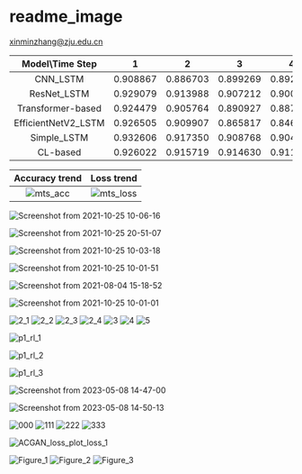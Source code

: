 # readme_image

xinminzhang@zju.edu.cn

| Model\Time Step     | 1        | 2        | 3        | 4        | 5        | 6        | 7        | 8        | 9        | 10       | 11       | 12       | 13       | 14       | 15       | 16       | 17       | 18       | 19       | 20       |
|:-------------------:|:--------:|:--------:|:--------:|:--------:|:--------:|:--------:|:--------:|:--------:|:--------:|:--------:|:--------:|:--------:|:--------:|:--------:|:--------:|:--------:|:--------:|:--------:|:--------:|:--------:|
| CNN_LSTM            | 0.908867 | 0.886703 | 0.899269 | 0.892492 | 0.887989 | 0.891364 | 0.887657 | 0.890357 | 0.852183 | 0.878856 | 0.876410 | 0.882148 | 0.876686 | 0.867974 | 0.873978 | 0.860266 | 0.865002 | 0.864405 | 0.873603 | 0.872325 |
| ResNet_LSTM         | 0.929079 | 0.913988 | 0.907212 | 0.900088 | 0.896830 | 0.889898 | 0.888573 | 0.887636 | 0.883562 | 0.879436 | 0.875042 | 0.879181 | 0.879674 | 0.873856 | 0.875850 | 0.876290 | 0.867004 | 0.870304 | 0.869956 | 0.871067 |
| Transformer-based   | 0.924479 | 0.905764 | 0.890927 | 0.887882 | 0.879788 | 0.877154 | 0.867402 | 0.868933 | 0.862485 | 0.859569 | 0.853113 | 0.847314 | 0.847392 | 0.846858 | 0.846743 | 0.838788 | 0.840361 | 0.835966 | 0.836579 | 0.830244 |
| EfficientNetV2_LSTM | 0.926505 | 0.909907 | 0.865817 | 0.846057 | 0.893718 | 0.879946 | 0.888579 | 0.885395 | 0.888055 | 0.877716 | 0.880843 | 0.880393 | 0.868341 | 0.878926 | 0.862367 | 0.871897 | 0.871534 | 0.878088 | 0.874382 | 0.864462 |
| Simple_LSTM         | 0.932606 | 0.917350 | 0.908768 | 0.904000 | 0.899892 | 0.896070 | 0.893260 | 0.891410 | 0.887690 | 0.883684 | 0.883256 | 0.881757 | 0.882073 | 0.878427 | 0.876781 | 0.877600 | 0.874004 | 0.872749 | 0.874959 | 0.871901 |
| CL-based            | 0.926022 | 0.915719 | 0.914630 | 0.911664 | 0.907598 | 0.904705 | 0.905521 | 0.909347 | 0.908416 | 0.903857 | 0.905245 | 0.903743 | 0.903044 | 0.899642 | 0.898448 | 0.902504 | 0.903457 | 0.900310 | 0.897716 | 0.890362 |

|Accuracy trend |Loss trend|
|:---:|:---:|
|![mts_acc](https://github.com/pandahehua/readme_images/assets/130850554/d0dbe757-74b9-49e6-9e45-c8ba8d90d089) |![mts_loss](https://github.com/pandahehua/readme_images/assets/130850554/196b073d-6da8-4a1a-97bc-2896e6c9d66f)| 


![Screenshot from 2021-10-25 10-06-16](https://user-images.githubusercontent.com/130850554/236746655-d23a8b1e-7fd2-4dee-9987-a92935874b82.png)

![Screenshot from 2021-10-25 20-51-07](https://user-images.githubusercontent.com/130850554/236746669-58f20c82-4df5-4847-8c5a-7bdd884e056a.png)

![Screenshot from 2021-10-25 10-03-18](https://user-images.githubusercontent.com/130850554/236746688-87a4ef1f-a6e6-4423-a947-ed4f2452320c.png)

![Screenshot from 2021-10-25 10-01-51](https://user-images.githubusercontent.com/130850554/236746710-de080772-52dc-459d-a37e-f06fa76701be.png)

![Screenshot from 2021-08-04 15-18-52](https://user-images.githubusercontent.com/130850554/236746733-faac797f-a96b-495e-8693-22001f1124ba.png)

![Screenshot from 2021-10-25 10-01-01](https://user-images.githubusercontent.com/130850554/236746754-76e1319f-e0bc-4257-bc18-1ba48442d91d.png)


![2_1](https://user-images.githubusercontent.com/130850554/236751796-0e50efe6-27f0-4a68-8d54-57442bd97689.png)
![2_2](https://user-images.githubusercontent.com/130850554/236751805-27977aaf-c14d-4f50-b79f-94dfda558b64.png)
![2_3](https://user-images.githubusercontent.com/130850554/236751808-65ba9d77-96c9-452e-a072-ccb681851d53.png)
![2_4](https://user-images.githubusercontent.com/130850554/236751813-1b7add92-13c1-4d36-b939-0bb70fbdb170.png)
![3](https://user-images.githubusercontent.com/130850554/236751815-245fb958-1ae7-489d-b853-bb12ba28ef2c.jpg)
![4](https://user-images.githubusercontent.com/130850554/236751818-87f29509-1a37-4a8e-9000-988a70e1ffa4.jpg)
![5](https://user-images.githubusercontent.com/130850554/236751821-5fce4153-3b46-42db-bb42-604994d09838.png)

![p1_rl_1](https://user-images.githubusercontent.com/130850554/236753023-b01de390-0983-4c22-86aa-efc73a970df4.png)

![p1_rl_2](https://user-images.githubusercontent.com/130850554/236753203-3d963f44-a44f-46b7-8f55-978d1775153c.png)

![p1_rl_3](https://user-images.githubusercontent.com/130850554/236753219-b9e48127-031b-48d6-b27d-43b9b2d6707f.png)

![Screenshot from 2023-05-08 14-47-00](https://user-images.githubusercontent.com/130850554/236753766-693abcff-ed8c-49b9-8b1f-3d62db8fa91c.png)

![Screenshot from 2023-05-08 14-50-13](https://user-images.githubusercontent.com/130850554/236754419-0751d344-82a6-4d7a-8362-47eef482d577.png)



![000](https://user-images.githubusercontent.com/130850554/236757627-c775f4f4-0d99-4dbe-9aaf-78441612f4b8.png)
![111](https://user-images.githubusercontent.com/130850554/236757633-7fc42412-02ac-49c5-a24e-1f5d1c1a0126.png)
![222](https://user-images.githubusercontent.com/130850554/236757634-824e694c-1b9d-4aca-8e19-c5e951913370.png)
![333](https://user-images.githubusercontent.com/130850554/236757637-14e6096b-02a1-447d-a273-0b5b1f41fc0a.png)

![ACGAN_loss_plot_loss_1](https://user-images.githubusercontent.com/130850554/236758472-6939210c-2be1-4b4e-a492-858dc33d19a0.png)


![Figure_1](https://user-images.githubusercontent.com/130850554/236764055-2ff49f02-903b-4bf3-b72c-2d642d40fd09.png)
![Figure_2](https://user-images.githubusercontent.com/130850554/236764063-068b6eca-ff5a-453b-9998-fc768b022061.png)
![Figure_3](https://user-images.githubusercontent.com/130850554/236764067-e7012540-7ff9-45c0-bcff-7b87787d8db4.png)
